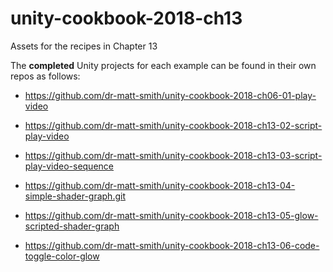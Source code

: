 # unity-cookbook-2018-ch13
Assets for the recipes in Chapter 13

The **completed** Unity projects for each example can be found in their own repos as follows:


- https://github.com/dr-matt-smith/unity-cookbook-2018-ch06-01-play-video


- https://github.com/dr-matt-smith/unity-cookbook-2018-ch13-02-script-play-video

- https://github.com/dr-matt-smith/unity-cookbook-2018-ch13-03-script-play-video-sequence

- https://github.com/dr-matt-smith/unity-cookbook-2018-ch13-04-simple-shader-graph.git

- https://github.com/dr-matt-smith/unity-cookbook-2018-ch13-05-glow-scripted-shader-graph

- https://github.com/dr-matt-smith/unity-cookbook-2018-ch13-06-code-toggle-color-glow
